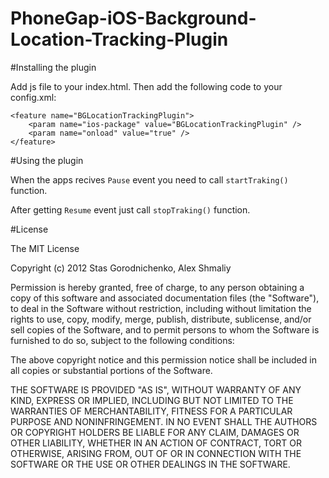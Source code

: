 PhoneGap-iOS-Background-Location-Tracking-Plugin
================================================

#Installing the plugin

Add js file to your index.html. Then add the following code to your config.xml:

	<feature name="BGLocationTrackingPlugin">
		<param name="ios-package" value="BGLocationTrackingPlugin" />
		<param name="onload" value="true" />
	</feature>

#Using the plugin

When the apps recives <code>Pause</code> event you need to call <code>startTraking()</code> function. 

After getting <code>Resume</code> event just call <code>stopTraking()</code> function.

#License

The MIT License

Copyright (c) 2012 Stas Gorodnichenko, Alex Shmaliy

Permission is hereby granted, free of charge, to any person obtaining a copy of this software and associated documentation files (the "Software"), to deal in the Software without restriction, including without limitation the rights to use, copy, modify, merge, publish, distribute, sublicense, and/or sell copies of the Software, and to permit persons to whom the Software is furnished to do so, subject to the following conditions:

The above copyright notice and this permission notice shall be included in all copies or substantial portions of the Software.

THE SOFTWARE IS PROVIDED "AS IS", WITHOUT WARRANTY OF ANY KIND, EXPRESS OR IMPLIED, INCLUDING BUT NOT LIMITED TO THE WARRANTIES OF MERCHANTABILITY, FITNESS FOR A PARTICULAR PURPOSE AND NONINFRINGEMENT. IN NO EVENT SHALL THE AUTHORS OR COPYRIGHT HOLDERS BE LIABLE FOR ANY CLAIM, DAMAGES OR OTHER LIABILITY, WHETHER IN AN ACTION OF CONTRACT, TORT OR OTHERWISE, ARISING FROM, OUT OF OR IN CONNECTION WITH THE SOFTWARE OR THE USE OR OTHER DEALINGS IN THE SOFTWARE.